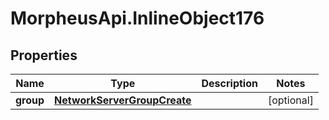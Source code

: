 # MorpheusApi.InlineObject176

## Properties

Name | Type | Description | Notes
------------ | ------------- | ------------- | -------------
**group** | [**NetworkServerGroupCreate**](NetworkServerGroupCreate.md) |  | [optional] 


